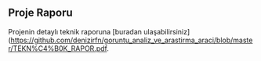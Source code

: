 ## Proje Raporu

Projenin detaylı teknik raporuna [buradan ulaşabilirsiniz](https://github.com/denizirfn/goruntu_analiz_ve_arastirma_araci/blob/master/TEKN%C4%B0K_RAPOR.pdf.
